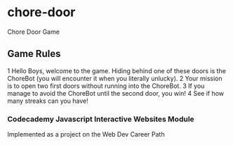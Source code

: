 # chore-door
Chore Door Game
## Game Rules
1 Hello Boys, welcome to the game. Hiding behind one of these doors is the ChoreBot (you will encounter it when you literally unlucky).
2	Your mission is to open two first doors without running into the ChoreBot.
3	If you manage to avoid the ChoreBot until the second door, you win!
4	See if how many streaks can you have!
### Codecademy Javascript Interactive Websites Module
Implemented as a project on the Web Dev Career Path

